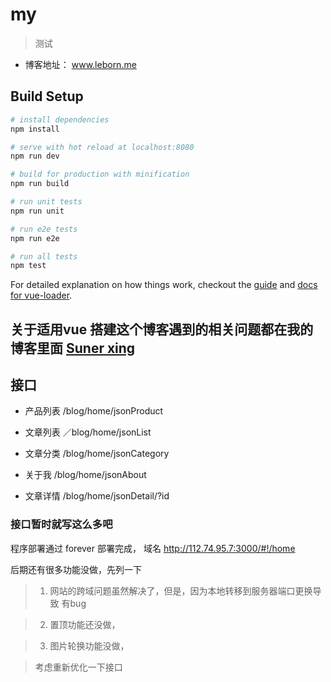 # my

> 测试

+ 博客地址： www.leborn.me

## Build Setup

``` bash
# install dependencies
npm install

# serve with hot reload at localhost:8080
npm run dev

# build for production with minification
npm run build

# run unit tests
npm run unit

# run e2e tests
npm run e2e

# run all tests
npm test
```

For detailed explanation on how things work, checkout the [guide](http://vuejs-templates.github.io/webpack/) and [docs for vue-loader](http://vuejs.github.io/vue-loader).

##  关于适用vue 搭建这个博客遇到的相关问题都在我的博客里面 [Suner xing](http://www.leborn.me)

## 接口

+ 产品列表   /blog/home/jsonProduct

+ 文章列表   ／blog/home/jsonList

+ 文章分类   /blog/home/jsonCategory

+ 关于我    /blog/home/jsonAbout 

+ 文章详情  /blog/home/jsonDetail/?id

### 接口暂时就写这么多吧

程序部署通过 forever  部署完成， 域名    http://112.74.95.7:3000/#!/home

后期还有很多功能没做，先列一下

> 1. 网站的跨域问题虽然解决了，但是，因为本地转移到服务器端口更换导致 有bug

> 2. 置顶功能还没做，

> 3. 图片轮换功能没做，

> 考虑重新优化一下接口
